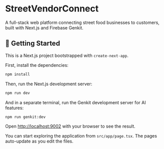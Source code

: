# StreetVendorConnect

A full-stack web platform connecting street food businesses to customers, built with Next.js and Firebase Genkit.

## 🚀 Getting Started

This is a Next.js project bootstrapped with `create-next-app`.

First, install the dependencies:
```bash
npm install
```

Then, run the Next.js development server:

```bash
npm run dev
```

And in a separate terminal, run the Genkit development server for AI features:

```bash
npm run genkit:dev
```

Open [http://localhost:9002](http://localhost:9002) with your browser to see the result.

You can start exploring the application from `src/app/page.tsx`. The pages auto-update as you edit the files.
